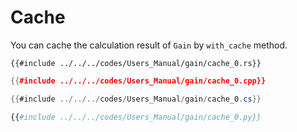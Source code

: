 # Cache

You can cache the calculation result of `Gain` by `with_cache` method.

```rust,edition2024
{{#include ../../../codes/Users_Manual/gain/cache_0.rs}}
```

```cpp
{{#include ../../../codes/Users_Manual/gain/cache_0.cpp}}
```

```cs
{{#include ../../../codes/Users_Manual/gain/cache_0.cs}}
```

```python
{{#include ../../../codes/Users_Manual/gain/cache_0.py}}
```
